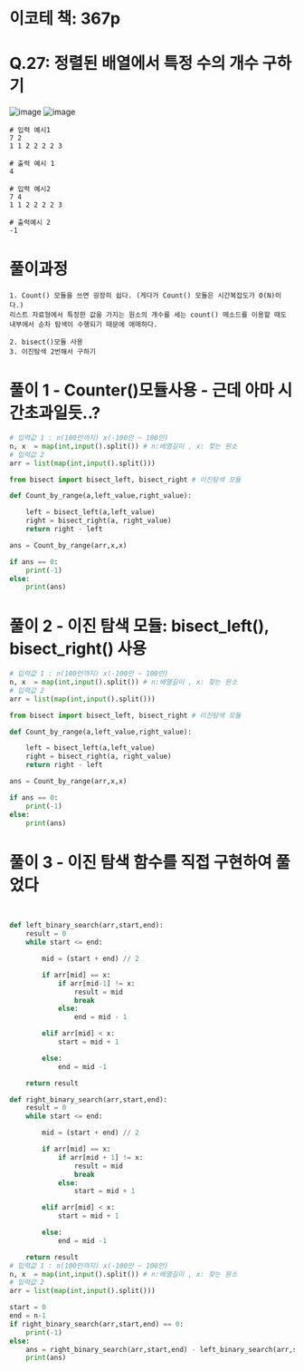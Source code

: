 # 이코테 책: 367p
# Q.27: 정렬된 배열에서 특정 수의 개수 구하기

![image](https://user-images.githubusercontent.com/87055456/137121242-1ee232ba-e772-4684-8a24-30094a5442d7.png)
![image](https://user-images.githubusercontent.com/87055456/137121270-dccb1aa2-1bd2-4de1-ae8c-e18d31ee4b07.png)

``` 
# 입력 예시1
7 2
1 1 2 2 2 2 3

# 출력 예시 1
4
```
```
# 입력 예시2
7 4
1 1 2 2 2 2 3 

# 출력예시 2
-1
```
# 풀이과정
``` 
1. Count() 모듈을 쓰면 굉장히 쉽다. (게다가 Count() 모듈은 시간복잡도가 O(N)이다.)
리스트 자료형에서 특정한 값을 가지는 원소의 개수를 세는 count() 메소드를 이용할 때도 내부에서 순차 탐색이 수행되기 때문에 애매하다.

2. bisect()모듈 사용
3. 이진탐색 2번해서 구하기
```

# 풀이 1 - Counter()모듈사용 - 근데 아마 시간초과일듯..?
```python
# 입력값 1 : n(100만까지) x(-100만 ~ 100만)
n, x  = map(int,input().split()) # n:배열길이 , x: 찾는 원소
# 입력값 2
arr = list(map(int,input().split()))

from bisect import bisect_left, bisect_right # 이진탐색 모듈

def Count_by_range(a,left_value,right_value):

	left = bisect_left(a,left_value)
	right = bisect_right(a, right_value)
	return right - left

ans = Count_by_range(arr,x,x)

if ans == 0:
    print(-1)
else:
    print(ans)
```
# 풀이 2 - 이진 탐색 모듈: bisect_left(), bisect_right() 사용
``` python
# 입력값 1 : n(100만까지) x(-100만 ~ 100만)
n, x  = map(int,input().split()) # n:배열길이 , x: 찾는 원소
# 입력값 2
arr = list(map(int,input().split()))

from bisect import bisect_left, bisect_right # 이진탐색 모듈

def Count_by_range(a,left_value,right_value):

	left = bisect_left(a,left_value)
	right = bisect_right(a, right_value)
	return right - left

ans = Count_by_range(arr,x,x)

if ans == 0:
    print(-1)
else:
    print(ans)


```
# 풀이 3 - 이진 탐색 함수를 직접 구현하여 풀었다
``` python


def left_binary_search(arr,start,end):
    result = 0
    while start <= end:

        mid = (start + end) // 2

        if arr[mid] == x:
            if arr[mid-1] != x:
                result = mid
                break
            else:
                end = mid - 1

        elif arr[mid] < x:
            start = mid + 1

        else:
            end = mid -1

    return result

def right_binary_search(arr,start,end):
    result = 0
    while start <= end:

        mid = (start + end) // 2

        if arr[mid] == x:
            if arr[mid + 1] != x:
                result = mid
                break
            else:
                start = mid + 1

        elif arr[mid] < x:
            start = mid + 1

        else:
            end = mid -1

    return result
# 입력값 1 : n(100만까지) x(-100만 ~ 100만)
n, x  = map(int,input().split()) # n:배열길이 , x: 찾는 원소
# 입력값 2
arr = list(map(int,input().split()))

start = 0
end = n-1
if right_binary_search(arr,start,end) == 0:
    print(-1)
else:
    ans = right_binary_search(arr,start,end) - left_binary_search(arr,start,end) + 1
    print(ans)

```
